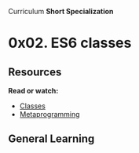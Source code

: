 Curriculum
**Short Specialization**

# 0x02. ES6 classes

## Resources

**Read or watch:**

* [Classes](https://www.developer.mozilla.org/en-US/docs/Web/JavaScript/Reference/Classes)
* [Metaprogramming](https://www.keithcirkel.co.uk/metaprogramming-in-es6-symbols/#symbolspecies)

## General Learning
